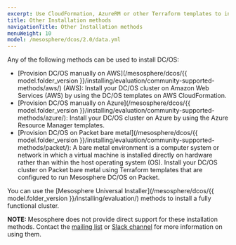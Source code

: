 ```yaml
---
excerpt: Use CloudFormation, AzureRM or other Terraform templates to install DC/OS.
title: Other Installation methods
navigationTitle: Other Installation methods
menuWeight: 10
model: /mesosphere/dcos/2.0/data.yml
---
```


Any of the following methods can be used to install DC/OS:
- [Provision DC/OS manually on AWS](/mesosphere/dcos/{{ model.folder_version }}/installing/evaluation/community-supported-methods/aws/) (AWS): Install your DC/OS cluster on Amazon Web Services (AWS) by using the DC/OS templates on AWS CloudFormation.
- [Provision DC/OS manually on Azure](/mesosphere/dcos/{{ model.folder_version }}/installing/evaluation/community-supported-methods/azure/): Install your DC/OS cluster on Azure by using the Azure Resource Manager templates.
- [Provision DC/OS on Packet bare metal](/mesosphere/dcos/{{ model.folder_version }}/installing/evaluation/community-supported-methods/packet/): A bare metal environment is a computer system or network in which a virtual machine is installed directly on hardware rather than within the host operating system (OS). Install your DC/OS cluster on Packet bare metal using Terraform templates that are configured to run Mesosphere DC/OS on Packet.

You can use the [Mesosphere Universal Installer](/mesosphere/dcos/{{ model.folder_version }}/installing/evaluation/) methods to install a fully functional cluster.

<p class="message--note"><strong>NOTE: </strong>Mesosphere does not provide direct support for these installation methods. Contact the <a href="https://groups.google.com/a/dcos.io/forum/#!forum/users">mailing list</a> or <a href="http://chat.dcos.io/?_ga=2.226911897.58407594.1533244861-1110201164.1520633201">Slack channel</a> for more information on using them.</p>
